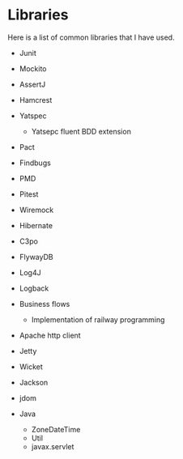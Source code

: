 # Libraries

Here is a list of common libraries that I have used.

- Junit
- Mockito
- AssertJ
- Hamcrest
- Yatspec
  - Yatsepc fluent BDD extension
- Pact
- Findbugs
- PMD
- Pitest
- Wiremock

- Hibernate
- C3po
- FlywayDB

- Log4J
- Logback

- Business flows
  - Implementation of railway programming
- Apache http client
- Jetty
- Wicket
- Jackson
- jdom
- Java
  - ZoneDateTime
  - Util
  - javax.servlet
